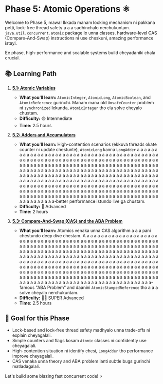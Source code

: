 # Phase 5: Atomic Operations ⚛️

Welcome to Phase 5, mawa! Ikkada manam locking mechanism ni pakkana petti, lock-free thread safety a a a sadhinchalo nerchukuntam. `java.util.concurrent.atomic` package lo unna classes, hardware-level CAS (Compare-And-Swap) instructions ni use cheskuni, amazing performance istayi.

Ee phase, high-performance and scalable systems build cheyadaniki chala crucial.

## 📚 Learning Path

1.  **[5.1: Atomic Variables](./01-Atomic-Variables.md)**
    - **What you'll learn:** `AtomicInteger`, `AtomicLong`, `AtomicBoolean`, and `AtomicReference` gurinchi. Manam mana old `UnsafeCounter` problem ni `synchronized` lekunda, `AtomicInteger` tho ela solve cheyalo chustam.
    - **Difficulty:** 🟡 Intermediate
    - **Time:** 2.5 hours

2.  **[5.2: Adders and Accumulators](./02-Adders-and-Accumulators.md)**
    - **What you'll learn:** High-contention scenarios (ekkuva threads okate counter ni update chestunte), `AtomicLong` kanna `LongAdder` a a a a a a a a a a a a a a a a a a a a a a a a a a a a a a a a a a a a a a a a a a a a a a a a a a a a a a a a a a a a a a a a a a a a a a a a a a a a a a a a a a a a a a a a a a a a a a a a a a a a a a a a a a a a a a a a a a a a a a a a a a a a a a a a a a a a a a a a a a a a a a a a a a a a a a a a a a a a a a a a a a a a a a a a a a a a a a a a a a a a a a a a a a a a a a a a a a a a a a a a a a a a a a a a a a a a a a a a a a a a a a a a a a a a a a a a a a a a a a a a a a a a a a a a a a a a a a a a a a a a a a a a a a a a a a a a a a a a a a a a a a a a a a a a a a a a a a a a a a a a a a a a a a a a a a a a a a a a a a a a a a a a a a a a a a a a a a a a a a a a a a a a a a a a a a a a a a a a a a a a a a a a a a a-better performance istundo live ga chustam.
    - **Difficulty:** 🔴 Advanced
    - **Time:** 2 hours

3.  **[5.3: Compare-And-Swap (CAS) and the ABA Problem](./03-CAS-and-ABA-Problem.md)**
    - **What you'll learn:** Atomics venaka unna CAS algorithm a a a pani chestundo deep dive chestam. A a a a a a a a a a a a a a a a a a a a a a a a a a a a a a a a a a a a a a a a a a a a a a a a a a a a a a a a a a a a a a a a a a a a a a a a a a a a a a a a a a a a a a a a a a a a a a a a a a a a a a a a a a a a a a a a a a a a a a a a a a a a a a a a a a a a a a a a a a a a a a a a a a a a a a a a a a a a a a a a a a a a a a a a a a a a a a a a a a a a a a a a a a a a a a a a a a a a a a a a a a a a a a a a a a a a a a a a a a a a a a a a a a a a a a a a a a a a a a a a a a a a a a a a a a a a a a a a a a a a a a a a a a a a a a a a a a a a a a a a a a a a a a a a a a a a a a a a a a a a a a a a a a a a a a a a a a a a a a a a a a a a a a a a a a a a a a a a a a a a a a a a a a a a a a a a a a a a a a a a a a a a a a a a a a-famous "ABA Problem" and daanini `AtomicStampedReference` tho a a a solve cheyalo nerchukuntam.
    - **Difficulty:** 🔴🔴 SUPER Advanced
    - **Time:** 2.5 hours

## 🎯 Goal for this Phase
- Lock-based and lock-free thread safety madhyalo unna trade-offs ni explain cheyagalali.
- Simple counters and flags kosam `Atomic` classes ni confidently use cheyagalali.
- High-contention situation ni identify chesi, `LongAdder` tho performance improve cheyagalali.
- CAS venaka unna theory and ABA problem lanti subtle bugs gurinchi matladagalali.

Let's build some blazing fast concurrent code! ⚡

